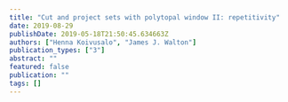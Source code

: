 ```yaml
---
title: "Cut and project sets with polytopal window II: repetitivity"
date: 2019-08-29
publishDate: 2019-05-18T21:50:45.634663Z
authors: ["Henna Koivusalo", "James J. Walton"]
publication_types: ["3"]
abstract: ""
featured: false
publication: ""
tags: []
---
```


